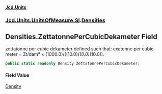 #### [Jcd.Units](index 'index')
### [Jcd.Units.UnitsOfMeasure.SI](Jcd.Units.UnitsOfMeasure.SI 'Jcd.Units.UnitsOfMeasure.SI').[Densities](Densities 'Jcd.Units.UnitsOfMeasure.SI.Densities')

## Densities.ZettatonnePerCubicDekameter Field

zettatonne per cubic dekameter defined such that: exatonne per cubic meter = Zt/dam³ ×
(1000.0)/((10.0)*(10.0)*(10.0)).

```csharp
public static readonly Density ZettatonnePerCubicDekameter;
```

#### Field Value
[Density](Density 'Jcd.Units.UnitTypes.Density')